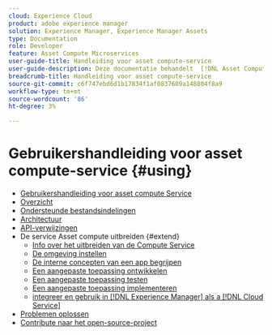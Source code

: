 ```yaml
---
cloud: Experience Cloud
product: adobe experience manager
solution: Experience Manager, Experience Manager Assets
type: Documentation
role: Developer
feature: Asset Compute Microservices
user-guide-title: Handleiding voor asset compute-service
user-guide-description: Deze documentatie behandelt  [!DNL Asset Compute Service]  taken zoals hoe te, uw douanecode ontwikkelen te beheren op te stellen en problemen op te lossen.
breadcrumb-title: Handleiding voor asset compute-service
source-git-commit: c6f747ebd6d1b17834f1af0837609a148804f8a9
workflow-type: tm+mt
source-wordcount: '86'
ht-degree: 3%

---
```



# Gebruikershandleiding voor asset compute-service {#using}

+ [Gebruikershandleiding voor asset compute Service](home.md)
+ [Overzicht](introduction.md)
+ [Ondersteunde bestandsindelingen](https://experienceleague.adobe.com/en/docs/experience-manager-cloud-service/content/assets/file-format-support)
+ [Architectuur](architecture.md)
+ [API-verwijzingen](api.md)
+ De service Asset compute uitbreiden {#extend}
   + [Info over het uitbreiden van de Compute Service](understand-extensibility.md)
   + [De omgeving instellen](setup-environment.md)
   + [De interne concepten van een app begrijpen](custom-application-internals.md)
   + [Een aangepaste toepassing ontwikkelen](develop-custom-application.md)
   + [Een aangepaste toepassing testen](test-custom-application.md)
   + [Een aangepaste toepassing implementeren](deploy-custom-application.md)
   + [ integreer en gebruik in  [!DNL Experience Manager]  als a  [!DNL Cloud Service] ](https://experienceleague.adobe.com/en/docs/experience-manager-cloud-service/content/assets/asset-microservices-overview)
+ [Problemen oplossen](troubleshooting.md)
+ [Contribute naar het open-source-project](contribute-to-compute-service.md)
